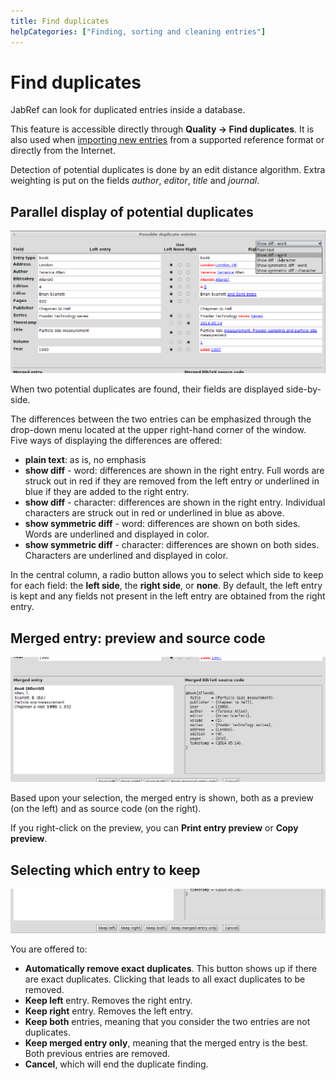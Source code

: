 ```yaml
---
title: Find duplicates
helpCategories: ["Finding, sorting and cleaning entries"]
---
```


# Find duplicates

JabRef can look for duplicated entries inside a database.

This feature is accessible directly through  **Quality → Find duplicates**.
It is also used when [importing new entries](ImportInspectionDialog)
from a supported reference format or directly from the Internet.

Detection of potential duplicates is done by an edit distance algorithm.
Extra weighting is put on the fields *author*, *editor*, *title* and *journal*.

## Parallel display of potential duplicates

![Screenshot of the parallel display](./images/FindDuplicatesWindow-ParallelDisplay.png)

When two potential duplicates are found, their fields are displayed side-by-side.

The differences between the two entries can be emphasized through the drop-down menu located
at the upper right-hand corner of the window.
Five ways of displaying the differences are offered:

- **plain text**: as is, no emphasis
- **show diff** - word: differences are shown in the right entry. Full words are struck out in red if they are removed from the left entry or underlined in blue if they are added to the right entry.
- **show diff** - character: differences are shown in the right entry. Individual characters are struck out in red or underlined in blue as above.
- **show symmetric diff** - word: differences are shown on both sides. Words are underlined and displayed in color.
- **show symmetric diff** - character: differences are shown on both sides.  Characters are underlined and displayed in color.

In the central column, a radio button allows you to select which side to keep for each field:
the **left side**, the **right side**, or **none**.
By default, the left entry is kept and any fields not present in the left entry are obtained from the right entry.

## Merged entry: preview and source code

![Screenshot of the preview and source code for the merged entry](./images/FindDuplicatesWindow-PreviewAndCode.png)

Based upon your selection, the merged entry is shown, both as a preview (on the left) and as source code (on the right).

If you right-click on the preview, you can **Print entry preview** or **Copy preview**.


## Selecting which entry to keep

![Screenshot of the buttons to choose which entry to keep](./images/FindDuplicatesWindow-Selecting.png)

You are offered to:

- **Automatically remove exact duplicates**. This button shows up if there are exact duplicates. Clicking that leads to all exact duplicates to be removed.
- **Keep left** entry. Removes the right entry.
- **Keep right** entry. Removes the left entry.
- **Keep both** entries, meaning that you consider the two entries are not duplicates.
- **Keep merged entry only**, meaning that the merged entry is the best. Both previous entries are removed.
- **Cancel**, which will end the duplicate finding.

